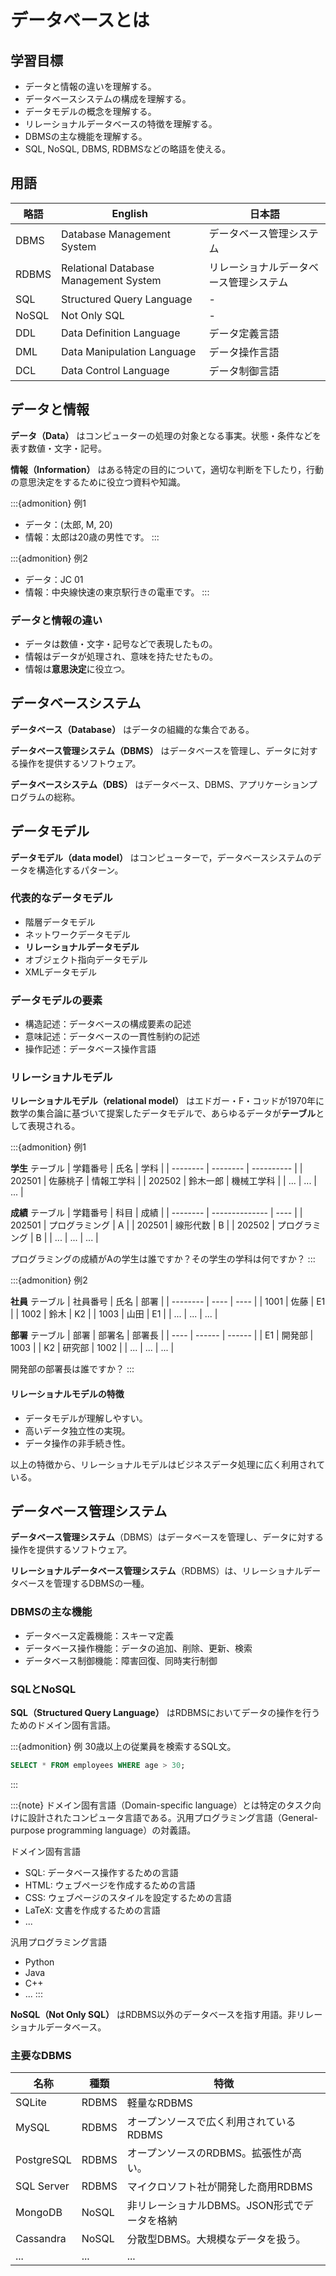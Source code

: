 # データベースとは

## 学習目標

- データと情報の違いを理解する。
- データベースシステムの構成を理解する。
- データモデルの概念を理解する。
- リレーショナルデータベースの特徴を理解する。
- DBMSの主な機能を理解する。
- SQL, NoSQL, DBMS, RDBMSなどの略語を使える。

## 用語

| 略語  | English                               | 日本語                                 |
| ----- | ------------------------------------- | -------------------------------------- |
| DBMS  | Database Management System            | データベース管理システム               |
| RDBMS | Relational Database Management System | リレーショナルデータベース管理システム |
| SQL   | Structured Query Language             | -                                      |
| NoSQL | Not Only SQL                          | -                                      |
| DDL   | Data Definition Language              | データ定義言語                         |
| DML   | Data Manipulation Language            | データ操作言語                         |
| DCL   | Data Control Language                 | データ制御言語                         |

## データと情報

**データ（Data）** はコンピューターの処理の対象となる事実。状態・条件などを表す数値・文字・記号。

**情報（Information）** はある特定の目的について，適切な判断を下したり，行動の意思決定をするために役立つ資料や知識。

:::{admonition} 例1
- データ：(太郎, M, 20)
- 情報：太郎は20歳の男性です。
:::

:::{admonition} 例2
- データ：JC 01
- 情報：中央線快速の東京駅行きの電車です。
:::

### データと情報の違い

- データは数値・文字・記号などで表現したもの。
- 情報はデータが処理され、意味を持たせたもの。
- 情報は**意思決定**に役立つ。

## データベースシステム

**データベース（Database）** はデータの組織的な集合である。

**データベース管理システム（DBMS）** はデータベースを管理し、データに対する操作を提供するソフトウェア。

**データベースシステム（DBS）** はデータベース、DBMS、アプリケーションプログラムの総称。

## データモデル

**データモデル（data model）** はコンピューターで，データベースシステムのデータを構造化するパターン。

### 代表的なデータモデル

- 階層データモデル
- ネットワークデータモデル
- **リレーショナルデータモデル**
- オブジェクト指向データモデル
- XMLデータモデル

### データモデルの要素

- 構造記述：データベースの構成要素の記述
- 意味記述：データベースの一貫性制約の記述
- 操作記述：データベース操作言語

### リレーショナルモデル

**リレーショナルモデル（relational model）** はエドガー・F・コッドが1970年に数学の集合論に基づいて提案したデータモデルで、あらゆるデータが**テーブル**として表現される。

:::{admonition} 例1

**学生** テーブル
| 学籍番号 | 氏名     | 学科       |
| -------- | -------- | ---------- |
| 202501   | 佐藤桃子 | 情報工学科 |
| 202502   | 鈴木一郎 | 機械工学科 |
| ...      | ...      | ...        |

**成績** テーブル
| 学籍番号 | 科目           | 成績 |
| -------- | -------------- | ---- |
| 202501   | プログラミング | A    |
| 202501   | 線形代数       | B    |
| 202502   | プログラミング | B    |
| ...      | ...            | ...  |

プログラミングの成績がAの学生は誰ですか？その学生の学科は何ですか？
:::

:::{admonition} 例2

**社員** テーブル
| 社員番号 | 氏名 | 部署 |
| -------- | ---- | ---- |
| 1001     | 佐藤 | E1   |
| 1002     | 鈴木 | K2   |
| 1003     | 山田 | E1   |
| ...      | ...  | ...  |

**部署** テーブル
| 部署 | 部署名 | 部署長 |
| ---- | ------ | ------ |
| E1   | 開発部 | 1003   |
| K2   | 研究部 | 1002   |
| ...  | ...    | ...    |

開発部の部署長は誰ですか？
:::

#### リレーショナルモデルの特徴

- データモデルが理解しやすい。
- 高いデータ独立性の実現。
- データ操作の非手続き性。

以上の特徴から、リレーショナルモデルはビジネスデータ処理に広く利用されている。

## データベース管理システム

**データベース管理システム**（DBMS）はデータベースを管理し、データに対する操作を提供するソフトウェア。

**リレーショナルデータベース管理システム**（RDBMS）は、リレーショナルデータベースを管理するDBMSの一種。

### DBMSの主な機能

- データベース定義機能：スキーマ定義
- データベース操作機能：データの追加、削除、更新、検索
- データベース制御機能：障害回復、同時実行制御

### SQLとNoSQL

**SQL（Structured Query Language）** はRDBMSにおいてデータの操作を行うためのドメイン固有言語。

:::{admonition} 例
30歳以上の従業員を検索するSQL文。
```sql
SELECT * FROM employees WHERE age > 30;
```
:::

:::{note}
ドメイン固有言語（Domain-specific language）とは特定のタスク向けに設計されたコンピュータ言語である。汎用プログラミング言語（General-purpose programming language）の対義語。

ドメイン固有言語
- SQL: データベース操作するための言語
- HTML: ウェブページを作成するための言語
- CSS: ウェブページのスタイルを設定するための言語
- LaTeX: 文書を作成するための言語
- ...

汎用プログラミング言語
- Python
- Java
- C++
- ...
:::

**NoSQL（Not Only SQL）** はRDBMS以外のデータベースを指す用語。非リレーショナルデータベース。

### 主要なDBMS

| 名称       | 種類  | 特徴                                         |
| ---------- | ----- | -------------------------------------------- |
| SQLite     | RDBMS | 軽量なRDBMS                                  |
| MySQL      | RDBMS | オープンソースで広く利用されているRDBMS      |
| PostgreSQL | RDBMS | オープンソースのRDBMS。拡張性が高い。        |
| SQL Server | RDBMS | マイクロソフト社が開発した商用RDBMS          |
| MongoDB    | NoSQL | 非リレーショナルDBMS。JSON形式でデータを格納 |
| Cassandra  | NoSQL | 分散型DBMS。大規模なデータを扱う。           |
| ...        | ...   | ...                                          |
